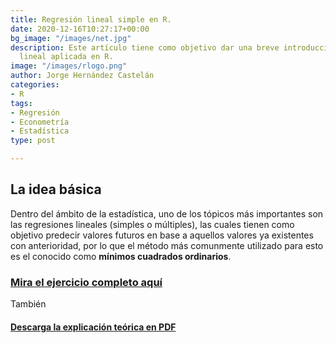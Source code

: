 ```yaml
---
title: Regresión lineal simple en R.
date: 2020-12-16T10:27:17+00:00
bg_image: "/images/net.jpg"
description: Este artículo tiene como objetivo dar una breve introducción a la regresión
  lineal aplicada en R.
image: "/images/rlogo.png"
author: Jorge Hernández Castelán
categories:
- R
tags:
- Regresión
- Econometría
- Estadística
type: post

---
```

## La idea básica

Dentro del ámbito de la estadística, uno de los tópicos más importantes son las regresiones lineales (simples o múltiples), las cuales tienen como objetivo predecir valores futuros en base a aquellos valores ya existentes con anterioridad, por lo que el método más comunmente utilizado para esto es el conocido como **mínimos cuadrados ordinarios**.

### [Mira el ejercicio completo aquí](https://rpubs.com/Jorge_981222/regresion "regresion")

También

#### [Descarga la explicación teórica en PDF](/images/reg.pdf "xd")